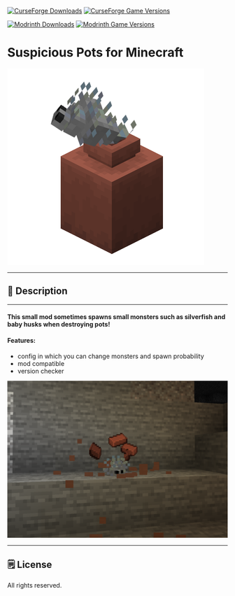 [![CurseForge Downloads](https://cf.way2muchnoise.eu/939475.svg?badge_style=for_the_badge)][cf_mod] [![CurseForge Game Versions](https://cf.way2muchnoise.eu/versions/939475.svg?badge_style=for_the_badge)][cf_mod]

[![Modrinth Downloads](https://img.shields.io/modrinth/dt/2wvOu6Pa?label=Modrinth&logo=modrinth&style=for-the-badge)][mr_mod] [![Modrinth Game Versions](https://img.shields.io/modrinth/game-versions/2wvOu6Pa?label=Available%20for&logo=modrinth&style=for-the-badge)][mr_mod]

# Suspicious Pots for Minecraft

![Logo](https://github.com/XxRexRaptorxX/Suspicious-Pots/blob/main/src/main/resources/logo.png?raw=true)

-----

## 📖 Description

-----

#### This small mod sometimes spawns small monsters such as silverfish and baby husks when destroying pots!

#### Features:
- config in which you can change monsters and spawn probability
- mod compatible
- version checker

![spawning silverfish](https://github.com/XxRexRaptorxX/Suspicious-Pots/blob/main/src/main/resources/review.png?raw=true)

-----

## 🗒️ License

All rights reserved.

[cf_mod]: https://legacy.curseforge.com/minecraft/mc-mods/suspicious-pots
[mr_mod]: https://modrinth.com/mod/suspicious-pots